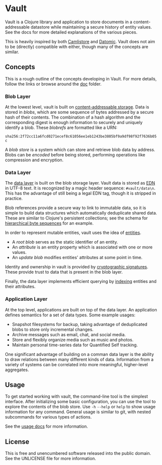 Vault
=====

Vault is a Clojure library and application to store documents in a
content-addressable datastore while maintaining a secure history of entity
values. See the docs for more detailed explanations of the various pieces.

This is heavily inspired by both [Camlistore](http://camlistore.org/) and
[Datomic](http://www.datomic.com/). Vault does not aim to be (directly)
compatible with either, though many of the concepts are similar.

## Concepts

This is a rough outline of the concepts developing in Vault. For more details,
follow the links or browse around the [doc](doc/) folder.

### Blob Layer

At the lowest level, vault is built on [content-addressable
storage](doc/blobs.md). Data is stored in _blobs_, which are some sequence of
bytes addressed by a secure hash of their contents. The combination of a hash
algorithm and the corresponding digest is enough information to securely and
uniquely identify a blob. These _blobrefs_ are formatted like a URN:

`sha256:2f72cc11a6fcd0271ecef8c61056ee1eb1243be3805bf9a9df98f92f7636b05c`

A _blob store_ is a system which can store and retrieve blob data by address.
Blobs can be _encoded_ before being stored, performing operations like
compression and encryption.

### Data Layer

The [data layer](doc/data-structures.md) is built on the blob storage layer.
Vault data is stored as [EDN](https://github.com/edn-format/edn) in UTF-8 text.
It is recognized by a magic header sequence: `#vault/data\n`. This has the
advantage of still being a legal EDN tag, though it is stripped in practice.

Blob references provide a secure way to link to immutable data, so it is simple
to build data structures which automatically deduplicate shared data. These are
similar to Clojure's persistent collections; see the schema for [hierarchical
byte sequences](doc/schema/bytes.edn) for an example.

In order to represent mutable entities, vault uses the idea of
[entities](doc/entities.md).
- A _root blob_ serves as the static identifier of an entity.
- An _attribute_ is an entity property which is associated with one or more values.
- An _update blob_ modifies entities' attributes at some point in time.

Identity and ownership in vault is provided by [cryptographic
signatures](doc/signatures.md). These provide trust to data that is present in
the blob layer.

Finally, the data layer implements efficient querying by
[indexing](doc/indexing.md) entities and their attributes.

### Application Layer

At the top level, applications are built on top of the data layer. An
application defines semantics for a set of data types. Some example usages:
- Snapshot filesystems for backup, taking advantage of deduplicated blobs to
  store only incremental changes.
- Archive messages such as email, chat, and social media.
- Store and flexibly organize media such as music and photos.
- Maintain personal time-series data for Quantified Self tracking.

One significant advantage of building on a comman data layer is the ability to
draw relations between many different kinds of data. Information from a variety
of systems can be correlated into more meaningful, higher-level aggregates.

## Usage

To get started working with vault, the command-line tool is the simplest
interface. After initializing some basic configuration, you can use the tool to
explore the contents of the blob store. Use `-h` `--help` or `help` to show
usage information for any command. General usage is similar to git, with nested
subcommands for various types of actions.

See the [usage docs](doc/tool.md) for more information.

## License

This is free and unencumbered software released into the public domain.
See the UNLICENSE file for more information.
